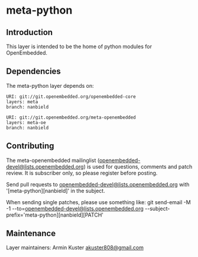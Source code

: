 meta-python
================================

Introduction
-------------------------

This layer is intended to be the home of python modules for OpenEmbedded.

Dependencies
-------------------------

The meta-python layer depends on:

	URI: git://git.openembedded.org/openembedded-core
	layers: meta
	branch: nanbield

	URI: git://git.openembedded.org/meta-openembedded
	layers: meta-oe
	branch: nanbield

Contributing
-------------------------

The meta-openembedded mailinglist
(openembedded-devel@lists.openembedded.org) is used for questions,
comments and patch review. It is subscriber only, so please register
before posting.

Send pull requests to openembedded-devel@lists.openembedded.org with
'[meta-python][nanbield]' in the subject.

When sending single patches, please use something like:
git send-email -M -1 --to=openembedded-devel@lists.openembedded.org --subject-prefix='meta-python][nanbield][PATCH'

Maintenance
-------------------------

Layer maintainers: Armin Kuster <akuster808@gmail.com>
